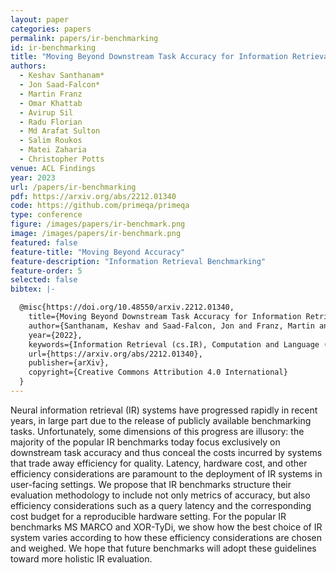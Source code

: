 ```yaml
---
layout: paper
categories: papers
permalink: papers/ir-benchmarking
id: ir-benchmarking
title: "Moving Beyond Downstream Task Accuracy for Information Retrieval Benchmarking"
authors: 
  - Keshav Santhanam*
  - Jon Saad-Falcon*
  - Martin Franz
  - Omar Khattab
  - Avirup Sil
  - Radu Florian
  - Md Arafat Sulton
  - Salim Roukos
  - Matei Zaharia
  - Christopher Potts
venue: ACL Findings
year: 2023
url: /papers/ir-benchmarking
pdf: https://arxiv.org/abs/2212.01340
code: https://github.com/primeqa/primeqa
type: conference
figure: /images/papers/ir-benchmark.png
image: /images/papers/ir-benchmark.png
featured: false
feature-title: "Moving Beyond Accuracy"
feature-description: "Information Retrieval Benchmarking"
feature-order: 5
selected: false
bibtex: |-

  @misc{https://doi.org/10.48550/arxiv.2212.01340,
    title={Moving Beyond Downstream Task Accuracy for Information Retrieval Benchmarking},
    author={Santhanam, Keshav and Saad-Falcon, Jon and Franz, Martin and Khattab, Omar and Sil, Avirup and Florian, Radu and Sultan, Md Arafat and Roukos, Salim and Zaharia, Matei and Potts, Christopher},
    year={2022},
    keywords={Information Retrieval (cs.IR), Computation and Language (cs.CL), FOS: Computer and information sciences, FOS: Computer and information    sciences},
    url={https://arxiv.org/abs/2212.01340},
    publisher={arXiv},
    copyright={Creative Commons Attribution 4.0 International}
  }
---
```


Neural information retrieval (IR) systems have progressed rapidly in recent years, in large part 
due to the release of publicly available benchmarking tasks. Unfortunately, some dimensions of this progress are illusory: 
the majority of the popular IR benchmarks today focus exclusively on downstream task accuracy and thus conceal the costs 
incurred by systems that trade away efficiency for quality. Latency, hardware cost, and other efficiency considerations are 
paramount to the deployment of IR systems in user-facing settings. We propose that IR benchmarks structure their evaluation 
methodology to include not only metrics of accuracy, but also efficiency considerations such as a query latency and the corresponding 
cost budget for a reproducible hardware setting. For the popular IR benchmarks MS MARCO and XOR-TyDi, we show how the best choice 
of IR system varies according to how these efficiency considerations are chosen and weighed. We hope that future benchmarks will 
adopt these guidelines toward more holistic IR evaluation.
